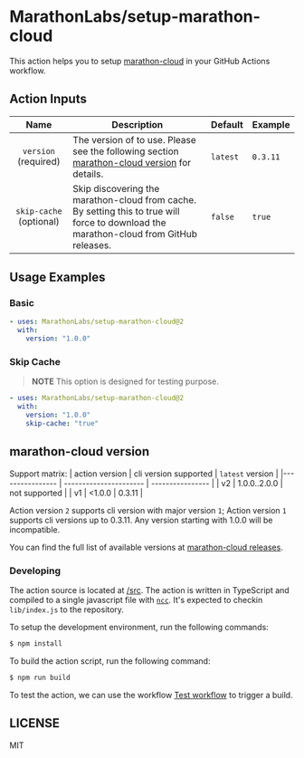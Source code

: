 # MarathonLabs/setup-marathon-cloud

This action helps you to setup [marathon-cloud][] in your GitHub Actions workflow.

## Action Inputs

|          Name           | Description                                                                                                                             | Default  | Example |
| :---------------------: | --------------------------------------------------------------------------------------------------------------------------------------- | -------- | ------- |
|  `version` (required)   | The version of to use. Please see the following section [marathon-cloud version](#marathon-cloud-version) for details.                  | `latest` | `0.3.11` |
| `skip-cache` (optional) | Skip discovering the marathon-cloud from cache. By setting this to true will force to download the marathon-cloud from GitHub releases. | `false`  | `true`  |

## Usage Examples

### Basic

```yaml
- uses: MarathonLabs/setup-marathon-cloud@2
  with:
    version: "1.0.0"
```

### Skip Cache

> **NOTE**
> This option is designed for testing purpose.

```yaml
- uses: MarathonLabs/setup-marathon-cloud@2
  with:
    version: "1.0.0"
    skip-cache: "true"
```

## marathon-cloud version


Support matrix:
| action version  |  cli version supported | `latest` version |
|---------------- | ---------------------- | ---------------- |
|       v2        | 1.0.0..2.0.0           | not supported    |
|       v1        | <1.0.0                 | 0.3.11           |

Action version `2` supports cli version with major version `1`;
Action version `1` supports cli versions up to 0.3.11. Any version starting with 1.0.0 will be incompatible.

You can find the full list of available versions at [marathon-cloud releases][].

[marathon-cloud]: https://github.com/MarathonLabs/marathon-cloud-cli
[marathon-cloud releases]: https://github.com/MarathonLabs/marathon-cloud-cli/releases

### Developing

The action source is located at [/src](/src). The action is written in TypeScript and compiled to a single javascript file with [`ncc`][ncc]. It's expected to checkin `lib/index.js` to the repository.

To setup the development environment, run the following commands:

```bash
$ npm install
```

To build the action script, run the following command:

```bash
$ npm run build
```

To test the action, we can use the workflow [Test workflow](https://github.com/MarathonLabs/setup-marathon-cloud/actions/workflows/test-marathon-cloud.yaml) to trigger a build.

[ncc]: https://github.com/vercel/ncc

## LICENSE

MIT
